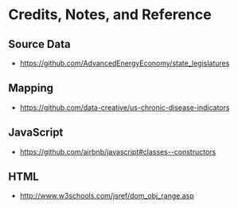 # Credits, Notes, and Reference

## Source Data

  + https://github.com/AdvancedEnergyEconomy/state_legislatures

## Mapping

  + https://github.com/data-creative/us-chronic-disease-indicators

## JavaScript

  + https://github.com/airbnb/javascript#classes--constructors

## HTML

  + http://www.w3schools.com/jsref/dom_obj_range.asp
